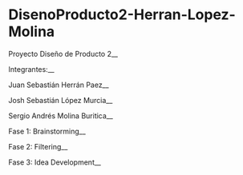 # DisenoProducto2-Herran-Lopez-Molina

Proyecto Diseño de Producto 2__


Integrantes:__

Juan Sebastián Herrán Paez__

Josh Sebastián López Murcia__

Sergio Andrés Molina Buritica__


Fase 1: Brainstorming__

Fase 2: Filtering__

Fase 3: Idea Development__
